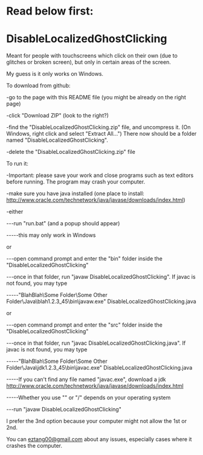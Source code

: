 # Read below first:
# DisableLocalizedGhostClicking
Meant for people with touchscreens which click on their own (due to glitches or broken screen), but only in certain areas of the screen.


My guess is it only works on Windows.

To download from github:

-go to the page with this README file (you might be already on the right page)

-click "Download ZIP" (look to the right?)

-find the "DisableLocalizedGhostClicking.zip" file, and uncompress it. (On Windows, right click and select "Extract All...") There now should be a folder named "DisableLocalizedGhostClicking".

-delete the "DisableLocalizedGhostClicking.zip" file


To run it:

-Important: please save your work and close programs such as text editors before running. The program may crash your computer. 

-make sure you have java installed (one place to install: http://www.oracle.com/technetwork/java/javase/downloads/index.html)

-either

---run "run.bat" (and a popup should appear)

-----this may only work in Windows

  or

---open command prompt and enter the "bin" folder inside the "DisableLocalizedGhostClicking"

---once in that folder, run "javaw DisableLocalizedGhostClicking". If javac is not found, you may type

-----"BlahBlah\Some Folder\Some Other Folder\Java\blah1.2.3_45\bin\javaw.exe" DisableLocalizedGhostClicking.java

  or

---open command prompt and enter the "src" folder inside the "DisableLocalizedGhostClicking"

---once in that folder, run "javac DisableLocalizedGhostClicking.java". If javac is not found, you may type

-----"BlahBlah\Some Folder\Some Other Folder\Java\jdk1.2.3_45\bin\javac.exe" DisableLocalizedGhostClicking.java

-----If you can't find any file named "javac.exe", download a jdk http://www.oracle.com/technetwork/java/javase/downloads/index.html

-----Whether you use "\" or "/" depends on your operating system

---run "javaw DisableLocalizedGhostClicking"

I prefer the 3nd option because your computer might not allow the 1st or 2nd.

You can eztang00@gmail.com about any issues, especially cases where it crashes the computer.
